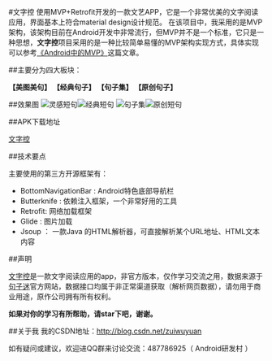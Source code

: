 #文字控
使用MVP+Retrofit开发的一款文艺APP，它是一个非常优美的文字阅读应用，界面基本上符合material design设计规范。 在该项目中，我采用的是MVP架构，该架构目前在Android开发中非常流行，但MVP并不是一个标准，它只是一种思想，**文字控**项目采用的是一种比较简单易懂的MVP架构实现方式，具体实现可以参考[《Android中的MVP》](http://rocko.xyz/2015/02/06/Android%E4%B8%AD%E7%9A%84MVP/)这篇文章。

##主要分为四大板块：

**【美图美句】 【经典句子】 【句子集】 【原创句子】**

##效果图
![灵感短句](http://img.blog.csdn.net/20161113205318603)![经典短句](http://img.blog.csdn.net/20161113205347278)
![句子集](http://img.blog.csdn.net/20161113205407790)![原创短句](http://img.blog.csdn.net/20161113205425466)


##APK下载地址

[文字控](http://fir.im/beautifulwords)


##技术要点

主要使用的第三方开源框架有：

 - BottomNavigationBar : Android特色底部导航栏
 - Butterknife : 依赖注入框架，一个非常好用的工具
 - Retrofit: 网络加载框架
 - Glide : 图片加载
 - Jsoup ： 一款Java 的HTML解析器，可直接解析某个URL地址、HTML文本内容


##声明

[文字控](http://fir.im/beautifulwords)是一款文字阅读应用的app，非官方版本，仅作学习交流之用，数据来源于[句子迷](http://www.juzimi.com/)官方网站，数据接口均属于非正常渠道获取（解析网页数据），请勿用于商业用途，原作公司拥有所有权利。

**如果对你的学习有所帮助，请star下吧，谢谢。**

##关于我
我的CSDN地址：http://blog.csdn.net/zuiwuyuan

如有疑问或建议，欢迎进QQ群来讨论交流：487786925（ Android研发村 ）
